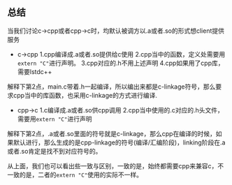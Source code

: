 ## 总结
当我们讨论c->cpp或者cpp->c时，均默认被调方以.a或者.so的形式想client提供服务

- c->cpp
1.cpp编译成.a或者.so提供给c使用
2.cpp当中的函数，定义处需要用```extern "C"```进行声明。
3.cpp对应的.h不用上述声明
4.cpp如果用了cpp库，需要lstdc++

解释下第2点，main.c带着.h一起编译，所以编出来都是c-linkage符号，那么要求cpp当中的库函数，也采用c-linkage的方式进行编译.

- cpp->c
1.c编译成.a或者.so供cpp调用
2.cpp当中使用的.c对应的.h头文件，需要用```extern "C"```进行声明

解释下第2点，.a或者.so里面的符号就是c-linkage，那么cpp在编译的时候，如果默认进行，那么生成的是cpp-linkage的符号(编译/汇编阶段)，linking阶段在.a或者.so肯定是找不到对应符号的。

从上面，我们也可以看出些一致与区别，一致的是，始终都需要cpp来兼容c，不一致的是，二者的```extern "C"```使用的实际不一样。